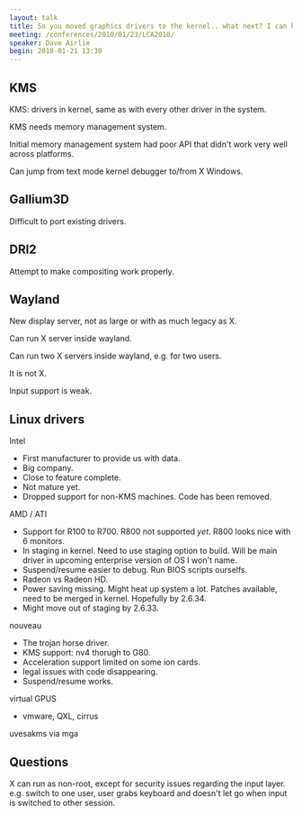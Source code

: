```yaml
---
layout: talk
title: So you moved graphics drivers to the kernel.. what next? I can haz ponies?
meeting: /conferences/2010/01/23/LCA2010/
speaker: Dave Airlie
begin: 2010-01-21 13:30
---
```

## KMS

KMS: drivers in kernel, same as with every other driver in the system.

KMS needs memory management system.

Initial memory management system had poor API that didn't work
very well across platforms.

Can jump from text mode kernel debugger to/from X Windows.

## Gallium3D

Difficult to port existing drivers.

## DRI2

Attempt to make compositing work properly.

## Wayland

New display server, not as large or with as much legacy as X.

Can run X server inside wayland.

Can run two X servers inside wayland, e.g. for two users.

It is not X.

Input support is weak.

## Linux drivers

Intel

* First manufacturer to provide us with data.
* Big company.
* Close to feature complete.
* Not mature yet.
* Dropped support for non-KMS machines. Code has been removed.

AMD / ATI

* Support for R100 to R700. R800 not supported *yet*. R800 looks nice with 6 monitors.
* In staging in kernel. Need to use staging option to build. Will be main driver in
  upcoming enterprise version of OS I won't name.
* Suspend/resume easier to debug. Run BIOS scripts ourselfs.
* Radeon vs Radeon HD.
* Power saving missing. Might heat up system a lot. Patches available, need to
be merged in kernel. Hopefully by 2.6.34.
* Might move out of staging by 2.6.33.

nouveau

* The trojan horse driver.
* KMS support: nv4 thorugh to G80.
* Acceleration support limited on some ion cards.
* legal issues with code disappearing.
* Suspend/resume works.

virtual GPUS

* vmware, QXL, cirrus

uvesakms
via
mga

## Questions

X can run as non-root, except for security issues regarding the input layer.
e.g. switch to one user, user grabs keyboard and doesn't let go when input is
switched to other session.
